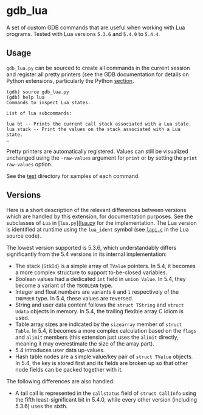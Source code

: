 gdb_lua
=======

A set of custom GDB commands that are useful when working with Lua programs.
Tested with Lua versions `5.3.6` and `5.4.0` to `5.4.4`.

Usage
-----

`gdb_lua.py` can be sourced to create all commands in the current session and
register all pretty printers (see the GDB documentation for details on Python
extensions, particularly the Python
[section](https://sourceware.org/gdb/current/onlinedocs/gdb/Python.html).

```
(gdb) source gdb_lua.py
(gdb) help lua
Commands to inspect Lua states.

List of lua subcommands:

lua bt -- Prints the current call stack associated with a Lua state.
lua stack -- Print the values on the stack associated with a Lua state.
…
```

Pretty printers are automatically registered.  Values can still be visualized
unchanged using the `-raw-values` argument for `print` or by setting the `print
raw-values` option.

See the [test](./test) directory for samples of each command.

Versions
--------

Here is a short description of the relevant differences between versions which
are handled by this extension, for documentation purposes.  See the subclasses
of `Lua` in [`lua.py`][[lua.py] for the implementation.  The Lua version is
identified at runtime using the `lua_ident` symbol (see [`lapi.c`][lapi.c] in
the Lua source code).

The lowest version supported is 5.3.6, which understandably differs
significantly from the 5.4 versions in its internal implementation:

- The stack (`StkId`) is a simple array of `TValue` pointers.  In 5.4, it
  becomes a more complex structure to support to-be-closed variables.
- Boolean values had a dedicated `int` field in `union Value`.  In 5.4, they
  become a variant of the `TBOOLEAN` type.
- Integer and float numbers are variants `0` and `1` respectively of the
  `TNUMBER` type.  In 5.4, these values are reversed.
- String and user data content follows the `struct TString` and `struct Udata`
  objects in memory.  In 5.4, the trailing flexible array C idiom is used.
- Table array sizes are indicated by the `sizearray` member of `struct Table`.
  In 5.4, it becomes a more complex calculation based on the `flags` and
  `alimit` members (this extension just uses the `alimit` directly, meaning it
  may overestimate the size of the array part).
- 5.4 introduces user data up-values.
- Hash table nodes are a simple value/key pair of `struct TValue` objects.  In
  5.4, the key is stored first and its fields are broken up so that other node
  fields can be packed together with it.

The following differences are also handled:

- A tail call is represented in the `callstatus` field of `struct CallInfo`
  using the fifth least-significant bit in 5.4.0, while every other version
  (including 5.3.6) uses the sixth.

[lapi.c]: https://github.com/lua/lua/blob/master/lapi.c
[lua.py]: ./gdb_lua/lua.py
